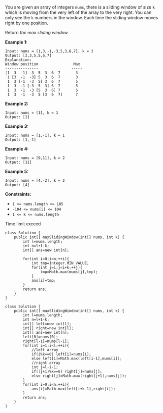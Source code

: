 You are given an array of integers `nums`, there is a sliding window of size `k` which is moving from the very left of the array to the very right. You can only see the `k` numbers in the window. Each time the sliding window moves right by one position.

Return *the max sliding window*.

 

**Example 1:**

```
Input: nums = [1,3,-1,-3,5,3,6,7], k = 3
Output: [3,3,5,5,6,7]
Explanation: 
Window position                Max
---------------               -----
[1  3  -1] -3  5  3  6  7       3
 1 [3  -1  -3] 5  3  6  7       3
 1  3 [-1  -3  5] 3  6  7       5
 1  3  -1 [-3  5  3] 6  7       5
 1  3  -1  -3 [5  3  6] 7       6
 1  3  -1  -3  5 [3  6  7]      7
```

**Example 2:**

```
Input: nums = [1], k = 1
Output: [1]
```

**Example 3:**

```
Input: nums = [1,-1], k = 1
Output: [1,-1]
```

**Example 4:**

```
Input: nums = [9,11], k = 2
Output: [11]
```

**Example 5:**

```
Input: nums = [4,-2], k = 2
Output: [4]
```

 

**Constraints:**

- `1 <= nums.length <= 105`
- `-104 <= nums[i] <= 104`
- `1 <= k <= nums.length`

Time limit exceed

```
class Solution {
    public int[] maxSlidingWindow(int[] nums, int k) {
        int l=nums.length;
        int n=l+1-k;
        int[] ans=new int[n];
        
        for(int i=0;i<n;++i){
            int tmp=Integer.MIN_VALUE;
            for(int j=i;j<i+k;++j){
                tmp=Math.max(nums[j],tmp);
            }
            ans[i]=tmp;
        }
        return ans;
    }
}
```

```
class Solution {
    public int[] maxSlidingWindow(int[] nums, int k) {
        int l=nums.length;
        int n=l+1-k;
        int[] left=new int[l];
        int[] right=new int[l];
        int[] ans=new int[n];
        left[0]=nums[0];   
        right[l-1]=nums[l-1];
        for(int i=1;i<l;++i){
            //left array
            if(i%k==0) left[i]=nums[i];
            else left[i]=Math.max(left[i-1],nums[i]);
            //right array
            int j=l-i-1;
            if((j+1)%k==0) right[j]=nums[j];
            else right[j]=Math.max(right[j+1],nums[j]);
        }
        for(int i=0;i<n;++i){
            ans[i]=Math.max(left[i+k-1],right[i]);
        }
        return ans;
    }
}
```

